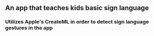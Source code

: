 ## An app that teaches kids basic sign language
### Utilizes Apple's CreateML in order to detect sign language gestures in the app
